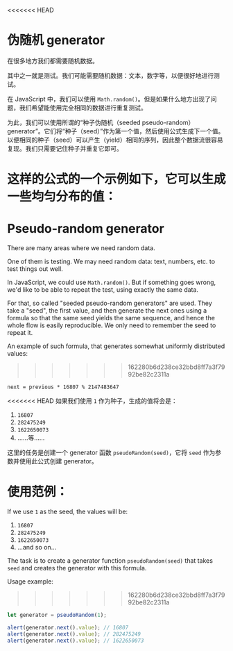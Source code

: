 
<<<<<<< HEAD
# 伪随机 generator

在很多地方我们都需要随机数据。

其中之一就是测试。我们可能需要随机数据：文本，数字等，以便很好地进行测试。

在 JavaScript 中，我们可以使用 `Math.random()`。但是如果什么地方出现了问题，我们希望能使用完全相同的数据进行重复测试。

为此，我们可以使用所谓的“种子伪随机（seeded pseudo-random）generator”。它们将“种子（seed）”作为第一个值，然后使用公式生成下一个值。以便相同的种子（seed）可以产生（yield）相同的序列，因此整个数据流很容易复现。我们只需要记住种子并重复它即可。

这样的公式的一个示例如下，它可以生成一些均匀分布的值：
=======
# Pseudo-random generator

There are many areas where we need random data.

One of them is testing. We may need random data: text, numbers, etc. to test things out well.

In JavaScript, we could use `Math.random()`. But if something goes wrong, we'd like to be able to repeat the test, using exactly the same data.

For that, so called "seeded pseudo-random generators" are used. They take a "seed", the first value, and then generate the next ones using a formula so that the same seed yields the same sequence, and hence the whole flow is easily reproducible. We only need to remember the seed to repeat it.

An example of such formula, that generates somewhat uniformly distributed values:
>>>>>>> 162280b6d238ce32bbd8ff7a3f7992be82c2311a

```
next = previous * 16807 % 2147483647
```

<<<<<<< HEAD
如果我们使用 `1` 作为种子，生成的值将会是：
1. `16807`
2. `282475249`
3. `1622650073`
4. ……等……

这里的任务是创建一个 generator 函数 `pseudoRandom(seed)`，它将 `seed` 作为参数并使用此公式创建 generator。

使用范例：
=======
If we use `1` as the seed, the values will be:
1. `16807`
2. `282475249`
3. `1622650073`
4. ...and so on...

The task is to create a generator function `pseudoRandom(seed)` that takes `seed` and creates the generator with this formula.

Usage example:
>>>>>>> 162280b6d238ce32bbd8ff7a3f7992be82c2311a

```js
let generator = pseudoRandom(1);

alert(generator.next().value); // 16807
alert(generator.next().value); // 282475249
alert(generator.next().value); // 1622650073
```
